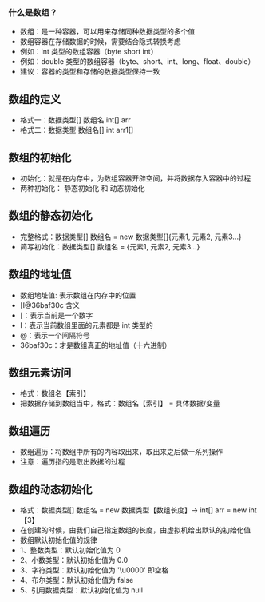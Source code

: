 ### 什么是数组？
* 数组：是一种容器，可以用来存储同种数据类型的多个值
* 数组容器在存储数据的时候，需要结合隐式转换考虑
* 例如：int 类型的数组容器（byte short int）
* 例如：double 类型的数组容器（byte、short、int、long、float、double）
* 建议：容器的类型和存储的数据类型保持一致

## 数组的定义
* 格式一：数据类型[] 数组名  int[] arr
* 格式二：数据类型 数组名[]  int arr1[]

## 数组的初始化
* 初始化：就是在内存中，为数组容器开辟空间，并将数据存入容器中的过程
* 两种初始化： 静态初始化 和 动态初始化

## 数组的静态初始化
* 完整格式：数据类型[] 数组名 = new 数据类型[]{元素1, 元素2, 元素3...}
* 简写初始化：数据类型[] 数组名 = {元素1, 元素2, 元素3...}

## 数组的地址值
* 数组地址值: 表示数组在内存中的位置
* [I@36baf30c 含义
* [：表示当前是一个数字
* I：表示当前数组里面的元素都是 int 类型的
* @：表示一个间隔符号
* 36baf30c：才是数组真正的地址值（十六进制）

## 数组元素访问
* 格式：数组名【索引】
* 把数据存储到数组当中，格式：数组名【索引】 = 具体数据/变量

## 数组遍历
* 数组遍历：将数组中所有的内容取出来，取出来之后做一系列操作
* 注意：遍历指的是取出数据的过程

## 数组的动态初始化
* 格式：数据类型[] 数组名 = new 数据类型【数组长度】-> int[] arr = new int【3】
* 在创建的时候，由我们自己指定数组的长度，由虚拟机给出默认的初始化值
* 数组默认初始化值的规律
* 1、整数类型：默认初始化值为 0
* 2、小数类型：默认初始化值为 0.0
* 3、字符类型：默认初始化值为 '\u0000' 即空格
* 4、布尔类型：默认初始化值为 false
* 5、引用数据类型：默认初始化值为 null
